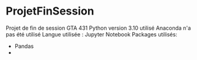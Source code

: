 # ProjetFinSession
Projet de fin de session GTA 431
Python version 3.10 utilisé
Anaconda n'a pas été utilisé
Langue utilisée : Jupyter Notebook
Packages utilisés:
- Pandas
- 
